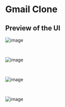 

# Gmail Clone
## Preview of the UI


![image](https://drive.google.com/uc?export=view&id=11ZhY0Q3QAvwS6iu9hdWuGF97yQ4NjLky)

&nbsp;&nbsp;&nbsp;&nbsp;&nbsp;&nbsp;

![image](https://drive.google.com/uc?export=view&id=1VI7Ky3zeLm4kVwju0yCAM9onO8YoMyta)

&nbsp;&nbsp;&nbsp;&nbsp;&nbsp;&nbsp;

![image](https://drive.google.com/uc?export=view&id=1O5qW8eyjpqV_QDS8b4iYpeQGeRi0LYwL)

&nbsp;&nbsp;&nbsp;&nbsp;&nbsp;&nbsp;

![image](https://drive.google.com/uc?export=view&id=1XpTZidMHx-vRZHJ4u_x24nts82TMWPNW)

&nbsp;&nbsp;&nbsp;&nbsp;&nbsp;&nbsp;

